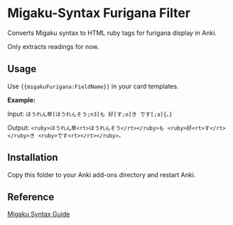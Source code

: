 # Migaku-Syntax Furigana Filter

Converts Migaku syntax to HTML ruby tags for furigana display in Anki.

Only extracts readings for now.

## Usage

Use `{{migakuFurigana:FieldName}}` in your card templates.

**Example:**

Input: `ほうれん草[ほうれんそう;n3]も 好[す;o]き です[;a]{。}`

Output: `<ruby>ほうれん草<rt>ほうれんそう</rt></ruby>も <ruby>好<rt>す</rt></ruby>き <ruby>です<rt></rt></ruby>。`

## Installation

Copy this folder to your Anki add-ons directory and restart Anki.

## Reference

[Migaku Syntax Guide](https://magenta-dirigible-0d8.notion.site/Syntax-reference-guide-2a55f4eb6327491ca80792e3a935d07a)